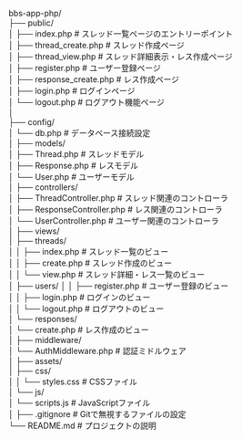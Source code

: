 

bbs-app-php/  
├── public/  
│    ├── index.php                   # スレッド一覧ページのエントリーポイント  
│    ├── thread_create.php           # スレッド作成ページ  
│    ├── thread_view.php             # スレッド詳細表示・レス作成ページ  
│    ├── register.php                # ユーザー登録ページ  
│    ├── response_create.php         # レス作成ページ  
│    ├── login.php                   # ログインページ  
│    └── logout.php                  # ログアウト機能ページ  
│  
├── config/  
│   └── db.php                      # データベース接続設定  
│
├── models/  
│   ├── Thread.php                  # スレッドモデル  
│   ├── Response.php                # レスモデル  
│   └── User.php                    # ユーザーモデル  
│
├── controllers/  
│   ├── ThreadController.php        # スレッド関連のコントローラ  
│   ├── ResponseController.php      # レス関連のコントローラ  
│   └── UserController.php          # ユーザー関連のコントローラ  
│
├── views/  
│   ├── threads/  
│   │   ├── index.php               # スレッド一覧のビュー  
│   │   ├── create.php              # スレッド作成のビュー  
│   │   └── view.php                # スレッド詳細・レス一覧のビュー  
│   ├── users/
│   │   ├── register.php            # ユーザー登録のビュー  
│   │   ├── login.php               # ログインのビュー  
│   │   └── logout.php              # ログアウトのビュー  
│   └── responses/  
│       └── create.php              # レス作成のビュー  
│
├── middleware/  
│   └── AuthMiddleware.php          # 認証ミドルウェア  
│
├── assets/  
│   ├── css/  
│   │   └── styles.css              # CSSファイル  
│   └── js/  
│       └── scripts.js              # JavaScriptファイル  
│
├── .gitignore                      # Gitで無視するファイルの設定  
└── README.md                       # プロジェクトの説明 




